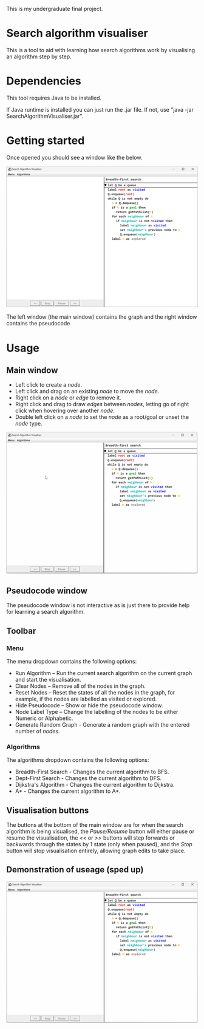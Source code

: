 This is my undergraduate final project.

# Search algorithm visualiser
This is a tool to aid with learning how search algorithms work by visualising an algorithm step by step.

# Dependencies
This tool requires Java to be installed.

If Java runtime is installed you can just run the .jar file. If not, use "java -jar SearchAlgorithmVisualiser.jar".

# Getting started
Once opened you should see a window like the below.

![image](StartWindow.png)

The left window (the main window) contains the graph and the right window contains the pseudocode

# Usage
## Main window
- Left click to create a _node_.
- Left click and drag on an existing _node_ to move the _node_.
- Right click on a _node_ or _edge_ to remove it.
- Right click and drag to draw _edges_ between _nodes_, letting go of right click when hovering over another _node_.
- Double left click on a _node_ to set the _node_ as a root/goal or unset the _node_ type.

![image](MainWindowActions.gif)

## Pseudocode window
The pseudocode window is not interactive as is just there to provide help for learning a search algorithm.

## Toolbar
### Menu
The menu dropdown contains the following options:
- Run Algorithm – Run the current search algorithm on the current graph and start the visualisation.
- Clear Nodes – Remove all of the nodes in the graph.
- Reset Nodes – Reset the states of all the nodes in the graph, for example, if the nodes are labelled as visited or explored.
- Hide Pseudocode – Show or hide the pseudocode window.
- Node Label Type – Change the labelling of the nodes to be either Numeric or Alphabetic.
- Generate Random Graph - Generate a random graph with the entered number of _nodes_.

### Algorithms
The algorithms dropdown contains the following options:
- Breadth-First Search - Changes the current algorithm to BFS.
- Dept-First Search - Changes the current algorithm to DFS.
- Dijkstra's Algorithm - Changes the current algorithm to Dijkstra.
- A* - Changes the current algorithm to A*.

## Visualisation buttons
The buttons at the bottom of the main window are for when the search algorithm is being visualised, the _Pause/Resume_ button will either pause or resume the visualisation, the _<<_ or _>>_ buttons will step forwards or backwards through the states by 1 state (only when paused), and the _Stop_ button will stop visualisation entirely, allowing graph edits to take place.

## Demonstration of useage (sped up)
![image](DemonstrationOfUsage.gif)
